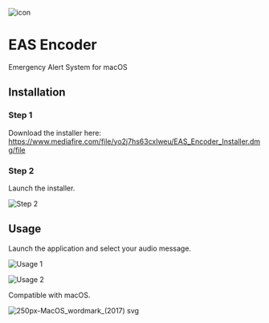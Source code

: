 ![icon](https://raw.githubusercontent.com/GabeCoder/EAS-Encoder/main/icon.png)
# EAS Encoder
Emergency Alert System for macOS
## Installation
### Step 1
Download the installer here: https://www.mediafire.com/file/yo2j7hs63cxlweu/EAS_Encoder_Installer.dmg/file
### Step 2
Launch the installer.

![Step 2](https://user-images.githubusercontent.com/72320038/124193161-5cb03980-da94-11eb-8be8-56b2e34a05aa.png)
## Usage
Launch the application and select your audio message.

![Usage 1](https://user-images.githubusercontent.com/72320038/124501585-db0c2480-dd8f-11eb-98a1-e1990d85995c.png)

![Usage 2](https://user-images.githubusercontent.com/72320038/124501626-ea8b6d80-dd8f-11eb-94c4-e0c6f58cbcd4.png)

Compatible with macOS.

![250px-MacOS_wordmark_(2017) svg](https://user-images.githubusercontent.com/72320038/123879711-6bb9af00-d90f-11eb-97cc-9c16f5068243.png)
